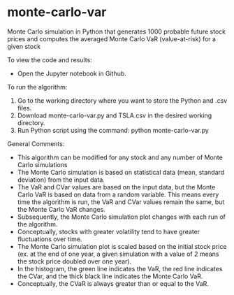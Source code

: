 # monte-carlo-var
Monte Carlo simulation in Python that generates 1000 probable future stock prices and computes the averaged Monte Carlo VaR (value-at-risk) for a given stock

To view the code and results:
- Open the Jupyter notebook in Github.

To run the algorithm:
1. Go to the working directory where you want to store the Python and .csv files.
2. Download monte-carlo-var.py and TSLA.csv in the desired working directory.
3. Run Python script using the command: python monte-carlo-var.py

General Comments:
- This algorithm can be modified for any stock and any number of Monte Carlo simulations
- The Monte Carlo simulation is based on statistical data (mean, standard deviation) from the input data.
- The VaR and CVar values are based on the input data, but the Monte Carlo VaR is based on data from a random variable. This means every time the algorithm is run, the VaR and CVar values remain the same, but the Monte Carlo VaR changes.
- Subsequently, the Monte Carlo simulation plot changes with each run of the algorithm.
- Conceptually, stocks with greater volatility tend to have greater fluctuations over time.
- The Monte Carlo simulation plot is scaled based on the initial stock price (ex. at the end of one year, a given simulation with a value of 2 means the stock price doubled over one year).
- In the histogram, the green line indicates the VaR, the red line indicates the CVar, and the thick black line indicates the Monte Carlo VaR.
- Conceptually, the CVaR is always greater than or equal to the VaR.
